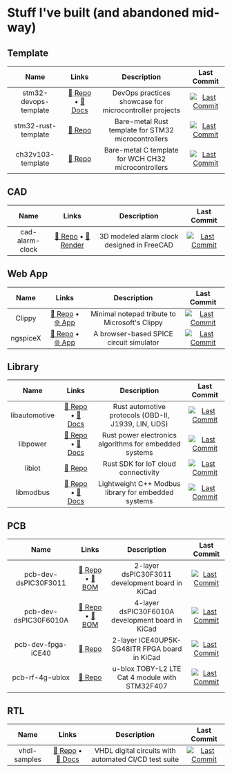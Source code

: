 # Stuff I've built (and abandoned mid-way)

## Template

| Name | Links | Description | Last Commit |
|:----:|:-----:|:-----------:|:-----------:|
| stm32-devops-template | [🔗 Repo](https://github.com/shishir-dey/stm32-devops-template) • [📄 Docs](https://shishir-dey.github.io/stm32-devops-template/) | DevOps practices showcase for microcontroller projects | [![Last Commit](https://img.shields.io/github/last-commit/shishir-dey/stm32-devops-template)](https://github.com/shishir-dey/stm32-devops-template) |
| stm32-rust-template | [🔗 Repo](https://github.com/shishir-dey/stm32-rust-template) | Bare-metal Rust template for STM32 microcontrollers | [![Last Commit](https://img.shields.io/github/last-commit/shishir-dey/stm32-rust-template)](https://github.com/shishir-dey/stm32-rust-template) |
| ch32v103-template | [🔗 Repo](https://github.com/shishir-dey/ch32v103-template) | Bare-metal C template for WCH CH32 microcontrollers | [![Last Commit](https://img.shields.io/github/last-commit/shishir-dey/ch32v103-template)](https://github.com/shishir-dey/ch32v103-template) |

## CAD

| Name | Links | Description | Last Commit |
|:----:|:-----:|:-----------:|:-----------:|
| cad-alarm-clock | [🔗 Repo](https://github.com/shishir-dey/cad-alarm-clock) • [🎨 Render](https://shishir-dey.github.io/cad-alarm-clock/) | 3D modeled alarm clock designed in FreeCAD | [![Last Commit](https://img.shields.io/github/last-commit/shishir-dey/cad-alarm-clock)](https://github.com/shishir-dey/cad-alarm-clock) |

## Web App

| Name | Links | Description | Last Commit |
|:----:|:-----:|:-----------:|:-----------:|
| Clippy | [🔗 Repo](https://github.com/shishir-dey/Clippy) • [🌐 App](https://shishir-dey.github.io/Clippy/) | Minimal notepad tribute to Microsoft's Clippy | [![Last Commit](https://img.shields.io/github/last-commit/shishir-dey/Clippy)](https://github.com/shishir-dey/Clippy) |
| ngspiceX | [🔗 Repo](https://github.com/shishir-dey/ngspiceX) • [🌐 App](https://shishir-dey.github.io/ngspiceX/) | A browser-based SPICE circuit simulator | [![Last Commit](https://img.shields.io/github/last-commit/shishir-dey/ngspiceX)](https://github.com/shishir-dey/ngspiceX) |

## Library

| Name | Links | Description | Last Commit |
|:----:|:-----:|:-----------:|:-----------:|
| libautomotive | [🔗 Repo](https://github.com/shishir-dey/libautomotive) • [📄 Docs](https://shishir-dey.github.io/libautomotive/) | Rust automotive protocols (OBD-II, J1939, LIN, UDS) | [![Last Commit](https://img.shields.io/github/last-commit/shishir-dey/libautomotive)](https://github.com/shishir-dey/libautomotive) |
| libpower | [🔗 Repo](https://github.com/shishir-dey/libpower) • [📄 Docs](https://shishir-dey.github.io/libpower/) | Rust power electronics algorithms for embedded systems | [![Last Commit](https://img.shields.io/github/last-commit/shishir-dey/libpower)](https://github.com/shishir-dey/libpower) |
| libiot | [🔗 Repo](https://github.com/shishir-dey/libiot) | Rust SDK for IoT cloud connectivity | [![Last Commit](https://img.shields.io/github/last-commit/shishir-dey/libiot)](https://github.com/shishir-dey/libiot) |
| libmodbus | [🔗 Repo](https://github.com/shishir-dey/libmodbus) • [📄 Docs](https://shishir-dey.github.io/libmodbus/) | Lightweight C++ Modbus library for embedded systems | [![Last Commit](https://img.shields.io/github/last-commit/shishir-dey/libmodbus)](https://github.com/shishir-dey/libmodbus) |

## PCB

| Name | Links | Description | Last Commit |
|:----:|:-----:|:-----------:|:-----------:|
| pcb-dev-dsPIC30F3011 | [🔗 Repo](https://github.com/shishir-dey/pcb-dev-dsPIC30F3011) • [📝 BOM](https://shishir-dey.github.io/pcb-dev-dsPIC30F3011/) | 2-layer dsPIC30F3011 development board in KiCad | [![Last Commit](https://img.shields.io/github/last-commit/shishir-dey/pcb-dev-dsPIC30F3011)](https://github.com/shishir-dey/pcb-dev-dsPIC30F3011) |
| pcb-dev-dsPIC30F6010A | [🔗 Repo](https://github.com/shishir-dey/pcb-dev-dsPIC30F6010A) • [📝 BOM](https://shishir-dey.github.io/pcb-dev-dsPIC30F6010A/) | 4-layer dsPIC30F6010A development board in KiCad | [![Last Commit](https://img.shields.io/github/last-commit/shishir-dey/pcb-dev-dsPIC30F6010A)](https://github.com/shishir-dey/pcb-dev-dsPIC30F6010A) |
| pcb-dev-fpga-iCE40 | [🔗 Repo](https://github.com/shishir-dey/pcb-dev-fpga-iCE40) | 2-layer ICE40UP5K-SG48ITR FPGA board in KiCad | [![Last Commit](https://img.shields.io/github/last-commit/shishir-dey/pcb-dev-fpga-iCE40)](https://github.com/shishir-dey/pcb-dev-fpga-iCE40) |
| pcb-rf-4g-ublox | [🔗 Repo](https://github.com/shishir-dey/pcb-rf-4g-ublox) | u-blox TOBY-L2 LTE Cat 4 module with STM32F407 | [![Last Commit](https://img.shields.io/github/last-commit/shishir-dey/pcb-rf-4g-ublox)](https://github.com/shishir-dey/pcb-rf-4g-ublox) |

## RTL

| Name | Links | Description | Last Commit |
|:----:|:-----:|:-----------:|:-----------:|
| vhdl-samples | [🔗 Repo](https://github.com/shishir-dey/vhdl-samples) • [📄 Docs](https://shishir-dey.github.io/vhdl-samples/) | VHDL digital circuits with automated CI/CD test suite | [![Last Commit](https://img.shields.io/github/last-commit/shishir-dey/vhdl-samples)](https://github.com/shishir-dey/vhdl-samples) |

